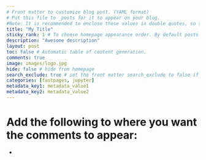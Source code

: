 ```yaml
---
# Front matter to customize blog post. (YAML format)
# Put this file to _posts for it to appear on your blog.
#Note: It is recommended to enclose these values in double quotes, so that you can escape colons and other characters that may break the YAML parser.
title: "My Title"
sticky_rank: 1 # To choose homepage appearance order. By default posts are sorted according to their dates.
description: "Awesome description"
layout: post
toc: false # Automatic table of content generation.
comments: true
image: images/logo.jpg
hide: false # hide from homepage
search_exclude: true # set the front matter search_exclude to false if you don't want users to find your hidden post in a search.
categories: [fastpages, jupyter]
metadata_key1: metadata_value1
metadata_key2: metadata_value2
---
```


# Add the following to where you want the comments to appear:
<script src="https://utteranc.es/client.js"
        repo="[ENTER REPO HERE]"
        issue-term="pathname"
        label="Utterances_Autogenerated"
        theme="github-light"
        crossorigin="anonymous"
        async>
</script>

* 